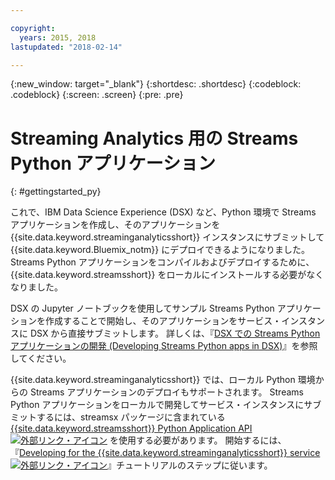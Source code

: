 ```yaml
---

copyright:
  years: 2015, 2018
lastupdated: "2018-02-14"

---
```


<!-- Attribute definitions -->
{:new_window: target="_blank"}
{:shortdesc: .shortdesc}
{:codeblock: .codeblock}
{:screen: .screen}
{:pre: .pre}

# Streaming Analytics 用の Streams Python アプリケーション
{: #gettingstarted_py}

これで、IBM Data Science Experience (DSX) など、Python 環境で Streams アプリケーションを作成し、そのアプリケーションを {{site.data.keyword.streaminganalyticsshort}} インスタンスにサブミットして {{site.data.keyword.Bluemix_notm}} にデプロイできるようになりました。 Streams Python アプリケーションをコンパイルおよびデプロイするために、{{site.data.keyword.streamsshort}} をローカルにインストールする必要がなくなりました。

DSX の Jupyter ノートブックを使用してサンプル Streams Python アプリケーションを作成することで開始し、そのアプリケーションをサービス・インスタンスに DSX から直接サブミットします。 詳しくは、『[DSX での Streams Python アプリケーションの開発 (Developing Streams Python apps in DSX)](/docs/services/StreamingAnalytics/t_develop_apps_python.html#t_develop_python_dsx)』を参照してください。

{{site.data.keyword.streaminganalyticsshort}} では、ローカル Python 環境からの Streams アプリケーションのデプロイもサポートされます。 Streams Python アプリケーションをローカルで開発してサービス・インスタンスにサブミットするには、streamsx パッケージに含まれている [{{site.data.keyword.streamsshort}} Python Application API ![外部リンク・アイコン](../../icons/launch-glyph.svg "外部リンク・アイコン")](http://ibmstreams.github.io/streamsx.documentation/docs/python/python-appapi-devguide/#50-api-features) を使用する必要があります。 開始するには、『[Developing for the {{site.data.keyword.streaminganalyticsshort}} service ![外部リンク・アイコン](../../icons/launch-glyph.svg "外部リンク・アイコン")](http://ibmstreams.github.io/streamsx.documentation/docs/python/1.6/python-appapi-devguide-2a/index.html)』チュートリアルのステップに従います。
